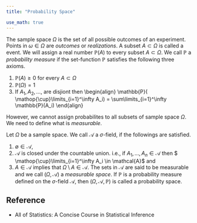 ```yaml
---
title: "Probability Space"

use_math: true
---
```



The sample space $\Omega$ is the set of all possible outcomes of an experiment. Points in $\omega \in \Omega$ are *outcomes* or *realizations*.
A subset $A \subset \Omega$ is called a event. We will assign a real number $\mathbb{P}(A)$ to every subset $A \subset \Omega$. We call $\mathbb{P}$ a *probability measure* if the set-function $\mathbb{P}$ satisfies the following three axioms.
1. $\mathbb{P}(A) \geq 0$ for every $A \subset \Omega$
2. $\mathbb{P}(\Omega) = 1$
3. If $A_1, A_2, \ldots,$ are disjiont then
\begin{align}
\mathbb{P}( \mathop{\cup}\limits_{i=1}^\infty A_i) = \sum\limits_{i=1}^\infty \mathbb{P}(A_i)
\end{align}

However, we cannot assign probabilites to all subsets of sample space $\Omega$. We need to define what is *measurable*.

Let $\Omega$ be a sample space. We call $\mathcal{A}$ a $\sigma$-field, if the followings are satisfied.
1. $\emptyset \in \mathcal{A}$,
2. $\mathcal{A}$ is closed under the countable union. i.e., if $A_1, \ldots, A_n \in \mathcal{A}$ then $ \mathop{\cup}\limits_{i=1}^\infty A_i \in \mathcal{A}$ and
3. $A \in \mathcal{A}$ implies that $\Omega \setminus A \in \mathcal{A}$.
The sets in $\mathcal{A}$ are said to be measurable and we call $(\Omega, \mathcal{A})$ a *measurable space*. If $\mathbb{P}$ is a probability measure defined on the $\sigma$-field $\mathcal{A}$, then $(\Omega, \mathcal{A}, \mathbb{P})$ is called a probability space.


## Reference
- All of Statistics: A Concise Course in Statistical Inference

